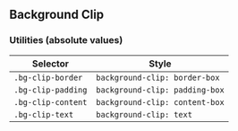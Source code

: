 ## Background Clip

### Utilities (absolute values)

| Selector           | Style                          |
| ------------------ | ------------------------------ |
| `.bg-clip-border`  | `background-clip: border-box`  |
| `.bg-clip-padding` | `background-clip: padding-box` |
| `.bg-clip-content` | `background-clip: content-box` |
| `.bg-clip-text`    | `background-clip: text`        |
